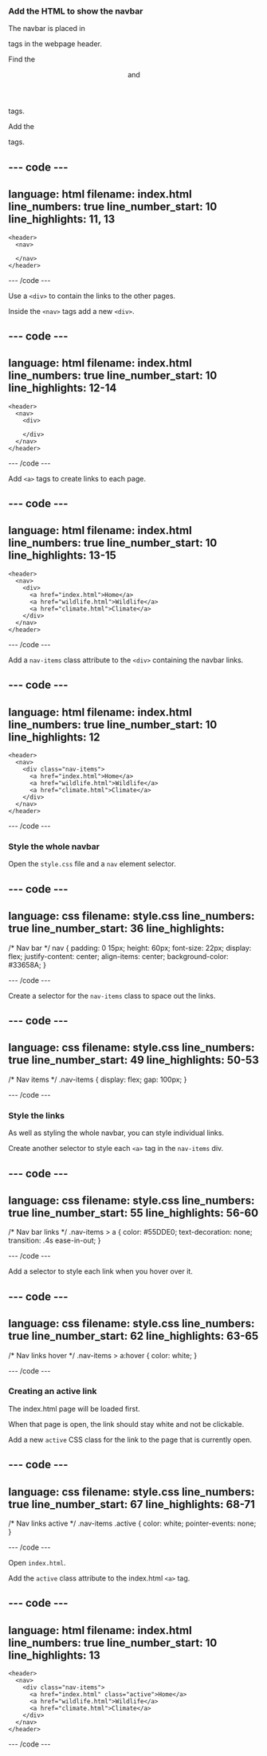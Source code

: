 ### Add the HTML to show the navbar

The navbar is placed in <nav> tags in the webpage header.

Find the <header> and </header> tags.

Add the <nav> tags.

--- code ---
---
language: html
filename: index.html
line_numbers: true
line_number_start: 10
line_highlights: 11, 13
---

    <header>
      <nav>
        
      </nav>
    </header>

--- /code ---

Use a `<div>` to contain the links to the other pages. 

Inside the `<nav>` tags add a new `<div>`.

--- code ---
---
language: html
filename: index.html
line_numbers: true
line_number_start: 10
line_highlights: 12-14
---

    <header>
      <nav>
        <div>

        </div>
      </nav>
    </header>

--- /code ---

Add `<a>` tags to create links to each page.

--- code ---
---
language: html
filename: index.html
line_numbers: true
line_number_start: 10
line_highlights: 13-15
---

    <header>
      <nav>
        <div>
          <a href="index.html">Home</a>
          <a href="wildlife.html">Wildlife</a>
          <a href="climate.html">Climate</a>
        </div>
      </nav>
    </header>

--- /code ---

Add a `nav-items` class attribute to the `<div>` containing the navbar links. 

--- code ---
---
language: html
filename: index.html
line_numbers: true
line_number_start: 10
line_highlights: 12
---

    <header>
      <nav>
        <div class="nav-items">
          <a href="index.html">Home</a>
          <a href="wildlife.html">Wildlife</a>
          <a href="climate.html">Climate</a>
        </div>
      </nav>
    </header>

--- /code ---

### Style the whole navbar

Open the `style.css` file and a `nav` element selector.

--- code ---
---
language: css
filename: style.css
line_numbers: true
line_number_start: 36
line_highlights:
---
/* Nav bar */
nav {
  padding: 0 15px;
  height: 60px;
  font-size: 22px;
  display: flex;
  justify-content: center;
  align-items: center;
  background-color: #33658A;
}

--- /code ---

Create a selector for the `nav-items` class to space out the links.

--- code ---
---
language: css
filename: style.css
line_numbers: true
line_number_start: 49
line_highlights: 50-53
---
/* Nav items */
.nav-items {
  display: flex;
  gap: 100px;
}

--- /code ---

### Style the links

As well as styling the whole navbar, you can style individual links.

Create another selector to style each `<a>` tag in the `nav-items` div.

--- code ---
---
language: css
filename: style.css
line_numbers: true
line_number_start: 55
line_highlights: 56-60
---
/* Nav bar links */
.nav-items > a {
  color: #55DDE0;
  text-decoration: none;
  transition: .4s ease-in-out;
}

--- /code ---

Add a selector to style each link when you hover over it.

--- code ---
---
language: css
filename: style.css
line_numbers: true
line_number_start: 62
line_highlights: 63-65
---
/* Nav links hover */
.nav-items > a:hover {
  color: white;
}

--- /code ---

### Creating an active link

The index.html page will be loaded first.

When that page is open, the link should stay white and not be clickable.

Add a new `active` CSS class for the link to the page that is currently open.

--- code ---
---
language: css
filename: style.css
line_numbers: true
line_number_start: 67
line_highlights: 68-71
---
/* Nav links active */
.nav-items .active {
  color: white;
  pointer-events: none;
}

--- /code ---

Open `index.html`.

Add the `active` class attribute to the index.html `<a>` tag.

--- code ---
---
language: html
filename: index.html
line_numbers: true
line_number_start: 10
line_highlights: 13
---

    <header>
      <nav>
        <div class="nav-items">
          <a href="index.html" class="active">Home</a>
          <a href="wildlife.html">Wildlife</a>
          <a href="climate.html">Climate</a>
        </div>
      </nav>
    </header>

--- /code ---